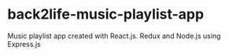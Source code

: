 # back2life-music-playlist-app
Music playlist app created with React.js. Redux and Node.js using Express.js
